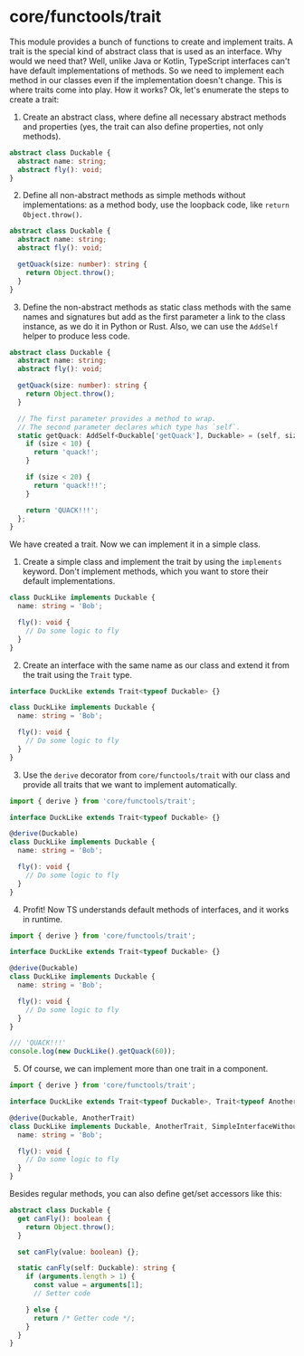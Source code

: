# core/functools/trait

This module provides a bunch of functions to create and implement traits.
A trait is the special kind of abstract class that is used as an interface.
Why would we need that? Well, unlike Java or Kotlin, TypeScript interfaces can't have default implementations of methods.
So we need to implement each method in our classes even if the implementation doesn't change.
This is where traits come into play. How it works? Ok, let's enumerate the steps to create a trait:

1. Create an abstract class, where define all necessary abstract methods and properties (yes, the trait can also define properties,
   not only methods).

  ```typescript
  abstract class Duckable {
    abstract name: string;
    abstract fly(): void;
  }
  ```

2. Define all non-abstract methods as simple methods without implementations: as a method body, use the loopback code,
   like `return Object.throw()`.

  ```typescript
  abstract class Duckable {
    abstract name: string;
    abstract fly(): void;

    getQuack(size: number): string {
      return Object.throw();
    }
  }
  ```

3. Define the non-abstract methods as static class methods with the same names and signatures but add as the first parameter
   a link to the class instance, as we do it in Python or Rust. Also, we can use the `AddSelf` helper to produce less code.

  ```typescript
  abstract class Duckable {
    abstract name: string;
    abstract fly(): void;

    getQuack(size: number): string {
      return Object.throw();
    }

    // The first parameter provides a method to wrap.
    // The second parameter declares which type has `self`.
    static getQuack: AddSelf<Duckable['getQuack'], Duckable> = (self, size) => {
      if (size < 10) {
        return 'quack!';
      }

      if (size < 20) {
        return 'quack!!!';
      }

      return 'QUACK!!!';
    };
  }
  ```

We have created a trait. Now we can implement it in a simple class.

1. Create a simple class and implement the trait by using the `implements` keyword.
   Don't implement methods, which you want to store their default implementations.

  ```typescript
  class DuckLike implements Duckable {
    name: string = 'Bob';

    fly(): void {
      // Do some logic to fly
    }
  }
  ```

2. Create an interface with the same name as our class and extend it from the trait using the `Trait` type.

  ```typescript
  interface DuckLike extends Trait<typeof Duckable> {}

  class DuckLike implements Duckable {
    name: string = 'Bob';

    fly(): void {
      // Do some logic to fly
    }
  }
  ```

3. Use the `derive` decorator from `core/functools/trait` with our class and provide all traits that we want to implement automatically.

  ```typescript
  import { derive } from 'core/functools/trait';

  interface DuckLike extends Trait<typeof Duckable> {}

  @derive(Duckable)
  class DuckLike implements Duckable {
    name: string = 'Bob';

    fly(): void {
      // Do some logic to fly
    }
  }
  ```

4. Profit! Now TS understands default methods of interfaces, and it works in runtime.

  ```typescript
  import { derive } from 'core/functools/trait';

  interface DuckLike extends Trait<typeof Duckable> {}

  @derive(Duckable)
  class DuckLike implements Duckable {
    name: string = 'Bob';

    fly(): void {
      // Do some logic to fly
    }
  }

  /// 'QUACK!!!'
  console.log(new DuckLike().getQuack(60));
  ```

5. Of course, we can implement more than one trait in a component.

  ```typescript
  import { derive } from 'core/functools/trait';

  interface DuckLike extends Trait<typeof Duckable>, Trait<typeof AnotherTrait> {}

  @derive(Duckable, AnotherTrait)
  class DuckLike implements Duckable, AnotherTrait, SimpleInterfaceWithoutDefaultMethods {
    name: string = 'Bob';

    fly(): void {
      // Do some logic to fly
    }
  }
  ```

Besides regular methods, you can also define get/set accessors like this:

```typescript
abstract class Duckable {
  get canFly(): boolean {
    return Object.throw();
  }

  set canFly(value: boolean) {};

  static canFly(self: Duckable): string {
    if (arguments.length > 1) {
      const value = arguments[1];
      // Setter code

    } else {
      return /* Getter code */;
    }
  }
}
```
